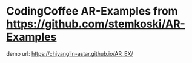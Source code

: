 # CodingCoffee AR-Examples from https://github.com/stemkoski/AR-Examples

demo url: https://chiyanglin-astar.github.io/AR_EX/
